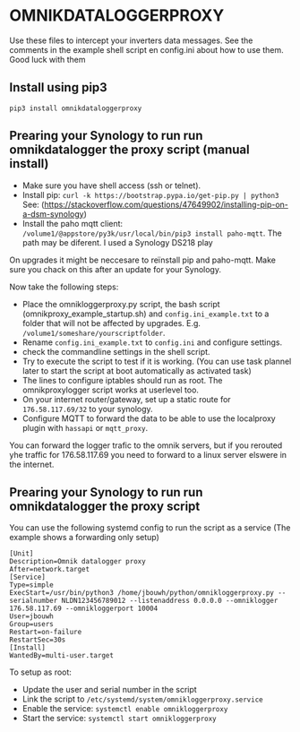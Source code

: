 # OMNIKDATALOGGERPROXY

Use these files to intercept your inverters data messages. See the comments in the example shell script en config.ini about how to use them.
Good luck with them

## Install using pip3
`pip3 install omnikdataloggerproxy`

## Prearing your Synology to run run omnikdatalogger the proxy script (manual install)

* Make sure you have shell access (ssh or telnet).
* Install pip: `curl -k https://bootstrap.pypa.io/get-pip.py | python3` See: (https://stackoverflow.com/questions/47649902/installing-pip-on-a-dsm-synology)
* Install the paho mqtt client: `/volume1/@appstore/py3k/usr/local/bin/pip3 install paho-mqtt`. The path may be diferent. I used a Synology DS218 play

On upgrades it might be neccesare to reïnstall pip and paho-mqtt. Make sure you chack on this after an update for your Synology.

Now take the following steps:
* Place the omnikloggerproxy.py script, the bash script (omnikproxy_example_startup.sh) and `config.ini_example.txt` to a folder that will not be affected by upgrades. E.g. `/volume1/someshare/yourscriptfolder`.
* Rename `config.ini_example.txt` to `config.ini` and configure settings.
* check the commandline settings in the shell script.
* Try to execute the script to test if it is working. (You can use task plannel later to start the script at boot automatically as activated task)
* The lines to configure iptables should run as root. The omnikproxylogger script works at userlevel too.
* On your internet router/gateway, set up a static route for `176.58.117.69/32` to your synology.
* Configure MQTT to forward the data to be able to use the localproxy plugin with `hassapi` or `mqtt_proxy`.

You can forward the logger trafic to the omnik servers, but if you rerouted yhe traffic for 176.58.117.69 you need to forward to a linux server elswere in the internet.

## Prearing your Synology to run run omnikdatalogger the proxy script

You can use the following systemd config to run the script as a service (The example shows a forwarding only setup)

```service
[Unit]
Description=Omnik datalogger proxy
After=network.target
[Service]
Type=simple
ExecStart=/usr/bin/python3 /home/jbouwh/python/omnikloggerproxy.py --serialnumber NLDN123456789012 --listenaddress 0.0.0.0 --omniklogger 176.58.117.69 --omnikloggerport 10004
User=jbouwh
Group=users
Restart=on-failure
RestartSec=30s
[Install]
WantedBy=multi-user.target
```

To setup as root:
* Update the user and serial number in the script
* Link the script to `/etc/systemd/system/omnikloggerproxy.service`
* Enable the service: `systemctl enable omnikloggerproxy`
* Start the service: `systemctl start omnikloggerproxy`